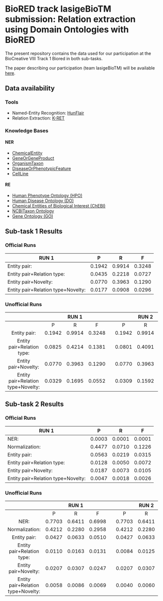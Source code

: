 # BioRED track lasigeBioTM submission: Relation extraction using Domain Ontologies with BioRED

The present repository contains the data used for our participation at the BioCreative VIII Track 1 Biored in both sub-tasks.

The paper describing our participation (team lasigeBioTM)  will be available [here](TODO).

## Data availability
### Tools
* Named-Entity Recognition: [HunFlair](https://github.com/flairNLP/flair/blob/master/resources/docs/HUNFLAIR.md)
* Relation Extraction: [K-RET](https://github.com/lasigeBioTM/K-RET)

### Knowledge Bases
#### NER
  * [ChemicalEntity](http://ctdbase.org/voc.go;jsessionid=7F90D81FA6B04BB14500F8B04D1BEF4D?type=chem)
  * [GeneOrGeneProduct](https://www.ncbi.nlm.nih.gov/gene/)
  * [OrganismTaxon](https://www.ncbi.nlm.nih.gov/taxonomy)
  * [DiseaseOrPhenotypicFeature](http://ctdbase.org/voc.go;jsessionid=7F90D81FA6B04BB14500F8B04D1BEF4D?type=disease)
  * [CellLine](https://www.cellosaurus.org/index.html)
#### RE
  * [Human Phenotype Ontology (HPO)](https://hpo.jax.org/app/data/ontology)
  * [Human Disease Ontology (DO)](https://www.ebi.ac.uk/ols/ontologies/doid)
  * [Chemical Entities of Biological Interest (ChEBI)](https://www.ebi.ac.uk/chebi/)
  * [NCBITaxon Ontology](https://www.ebi.ac.uk/ols/ontologies/ncbitaxon)
  * [Gene Ontology (GO)](http://geneontology.org/)

## Sub-task 1 Results
### Official Runs
| RUN 1                              	| P      	| R      	| F      	|
|------------------------------------	|--------	|--------	|--------	|
| Entity pair:                       	| 0.1942 	| 0.9914 	| 0.3248 	|
| Entity pair+Relation type:         	| 0.0435 	| 0.2218 	| 0.0727 	|
| Entity pair+Novelty:               	| 0.0770 	| 0.3963 	| 0.1290 	|
| Entity pair+Relation type+Novelty: 	| 0.0177 	| 0.0908 	| 0.0296 	|

### Unofficial Runs
|                                    	|        	|  RUN 1 	|        	|   	|        	|  RUN 2 	|        	|   	|        	|  RUN 3 	|        	|
|:----------------------------------:	|:------:	|:------:	|:------:	|:-:	|:------:	|:------:	|:------:	|:-:	|:------:	|:------:	|:------:	|
|                                    	|    P   	|    R   	|    F   	|   	|    P   	|    R   	|    F   	|   	|    P   	|    R   	|    F   	|
| Entity pair:                       	| 0.1942 	| 0.9914 	| 0.3248 	|   	| 0.1942 	| 0.9914 	| 0.3248 	|   	| 0.1942 	| 0.9914 	| 0.3248 	|
| Entity pair+Relation type:         	| 0.0825 	| 0.4214 	| 0.1381 	|   	| 0.0801 	| 0.4091 	| 0.1340 	|   	| 0.0435 	| 0.2218 	| 0.0727 	|
| Entity pair+Novelty:               	| 0.0770 	| 0.3963 	| 0.1290 	|   	| 0.0770 	| 0.3963 	| 0.1290 	|   	| 0.0770 	| 0.3963 	| 0.1290 	|
| Entity pair+Relation type+Novelty: 	| 0.0329 	| 0.1695 	| 0.0552 	|   	| 0.0309 	| 0.1592 	| 0.0518 	|   	| 0.0177 	| 0.0908 	| 0.0296 	|


## Sub-task 2 Results
### Official Runs
| RUN 1                             	| P      	| R      	| F      	|
|------------------------------------	|--------	|--------	|--------	|
| NER:                               	| 0.0003 	| 0.0001 	| 0.0001 	|
| Normalization:                     	| 0.4477 	| 0.0710 	| 0.1226 	|
| Entity pair:                       	| 0.0563 	| 0.0219 	| 0.0315 	|
| Entity pair+Relation type:         	| 0.0128 	| 0.0050 	| 0.0072 	|
| Entity pair+Novelty:               	| 0.0187 	| 0.0073 	| 0.0105 	|
| Entity pair+Relation type+Novelty: 	| 0.0047 	| 0.0018 	| 0.0026 	|

### Unofficial Runs
|                                    	|        	|  RUN 1 	|        	|   	|        	|  RUN 2 	|        	|
|:----------------------------------:	|:------:	|:------:	|:------:	|:-:	|:------:	|:------:	|:------:	|
|                                    	|    P   	|    R   	|    F   	|   	|    P   	|    R   	|    F   	|
| NER:                               	| 0.7703 	| 0.6411 	| 0.6998 	|   	| 0.7703 	| 0.6411 	| 0.6998 	|
| Normalization:                     	| 0.4212 	| 0.2280 	| 0.2958 	|   	| 0.4212 	| 0.2280 	| 0.2958 	|
| Entity pair:                       	| 0.0427 	| 0.0633 	| 0.0510 	|   	| 0.0427 	| 0.0633 	| 0.0510 	|
| Entity pair+Relation type:         	| 0.0110 	| 0.0163 	| 0.0131 	|   	| 0.0084 	| 0.0125 	| 0.0100 	|
| Entity pair+Novelty:               	| 0.0207 	| 0.0307 	| 0.0247 	|   	| 0.0207 	| 0.0307 	| 0.0247 	|
| Entity pair+Relation type+Novelty: 	| 0.0058 	| 0.0086 	| 0.0069 	|   	| 0.0040 	| 0.0060 	| 0.0048 	|

